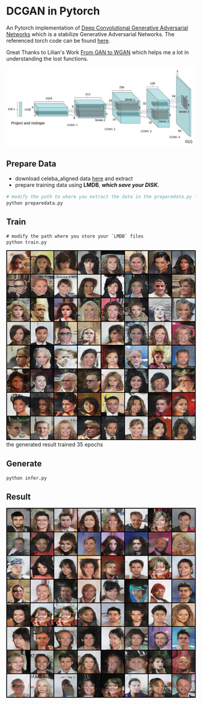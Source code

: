 # DCGAN in Pytorch

An Pytorch implementation of [Deep Convolutional Generative Adversarial Networks](http://arxiv.org/abs/1511.06434) which is a stabilize Generative Adversarial Networks. The referenced torch code can be found [here](https://github.com/soumith/dcgan.torch).


Great Thanks to Lilian's Work [From GAN to WGAN](https://arxiv.org/abs/1904.08994) which helps me a lot in understanding the lost functions.

![dcgan](./asset/DCGAN.png)


## Prepare Data
+ download celeba_aligned data [here]() and extract
+ prepare training data using **LMDB**, ***which save your DISK.***
```sh
# modify the path to where you extract the data in the preparedata.py file.
python preparedata.py
```

## Train

```
# modify the path where you store your `LMDB` files
python train.py
```
![epoch35](asset/epoch_35_iter_1582.png)
the generated result trained 35 epochs 

## Generate

```
python infer.py
```

## Result

![result](asset/gen2.png)
